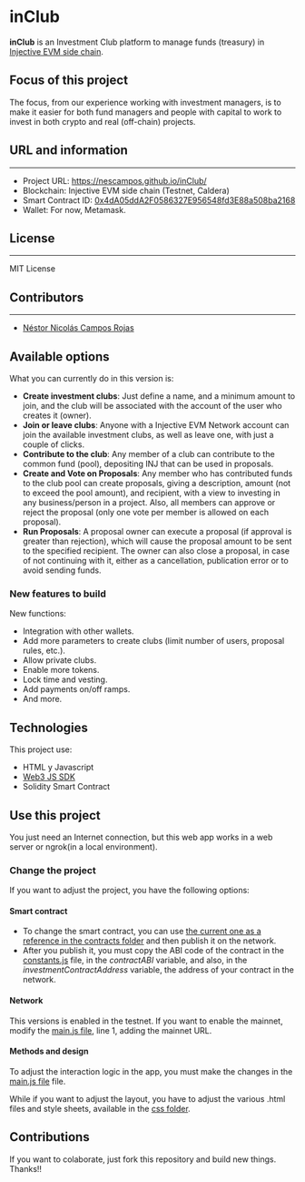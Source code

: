 # inClub
**inClub** is an Investment Club platform to manage funds (treasury) in [Injective EVM side chain](https://calderaxyz.gitbook.io/injective-documentation/).

## Focus of this project
The focus, from our experience working with investment managers, is to make it easier for both fund managers and people with capital to work to invest in both crypto and real (off-chain) projects.


## URL and information
----
- Project URL: https://nescampos.github.io/inClub/
- Blockchain: Injective EVM side chain (Testnet, Caldera)
- Smart Contract ID: [0x4dA05ddA2F0586327E956548fd3E88a508ba2168](https://inevm.calderaexplorer.xyz/address/0x4dA05ddA2F0586327E956548fd3E88a508ba2168)
- Wallet: For now, Metamask.

## License
----
MIT License

## Contributors
----
- [Néstor Nicolás Campos Rojas](https://www.linkedin.com/in/nescampos/)

## Available options

What you can currently do in this version is:
- **Create investment clubs**: Just define a name, and a minimum amount to join, and the club will be associated with the account of the user who creates it (owner).
- **Join or leave clubs**: Anyone with a Injective EVM Network account can join the available investment clubs, as well as leave one, with just a couple of clicks.
- **Contribute to the club**: Any member of a club can contribute to the common fund (pool), depositing INJ that can be used in proposals.
- **Create and Vote on Proposals**: Any member who has contributed funds to the club pool can create proposals, giving a description, amount (not to exceed the pool amount), and recipient, with a view to investing in any business/person in a project. Also, all members can approve or reject the proposal (only one vote per member is allowed on each proposal).
- **Run Proposals**: A proposal owner can execute a proposal (if approval is greater than rejection), which will cause the proposal amount to be sent to the specified recipient. The owner can also close a proposal, in case of not continuing with it, either as a cancellation, publication error or to avoid sending funds.

### New features to build

New functions:
- Integration with other wallets.
- Add more parameters to create clubs (limit number of users, proposal rules, etc.).
- Allow private clubs.
- Enable more tokens.
- Lock time and vesting.
- Add payments on/off ramps.
- And more.


## Technologies
This project use:
- HTML y Javascript
- [Web3 JS SDK](https://web3js.readthedocs.io/en/v1.10.0/)
- Solidity Smart Contract

## Use this project

You just need an Internet connection, but this web app works in a web server or ngrok(in a local environment).

### Change the project
If you want to adjust the project, you have the following options:

#### Smart contract
- To change the smart contract, you can use [the current one as a reference in the contracts folder](./contracts/InvestmentClub.sol) and then publish it on the network.
- After you publish it, you must copy the ABI code of the contract in the [constants.js](./js/constants.js) file, in the _contractABI_ variable, and also, in the _investmentContractAddress_ variable, the address of your contract in the network.

#### Network
This versions is enabled in the testnet. 
If you want to enable the mainnet, modify the [main.js file](./js/main.js), line 1, adding the mainnet URL.

#### Methods and design
To adjust the interaction logic in the app, you must make the changes in the [main.js file](./js/main.js) file.

While if you want to adjust the layout, you have to adjust the various .html files and style sheets, available in the [css folder](./css).

## Contributions

If you want to colaborate, just fork this repository and build new things. Thanks!!
